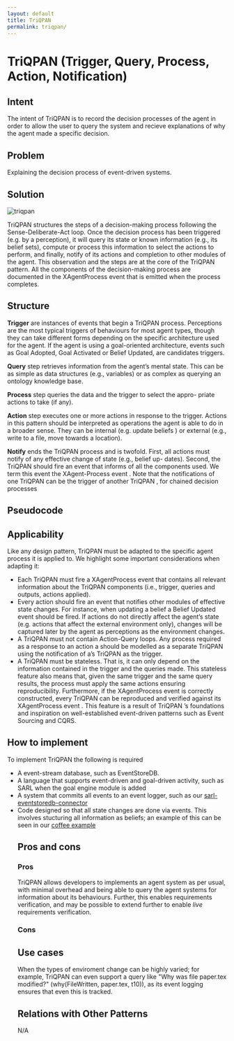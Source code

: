 ```yaml
---
layout: default
title: TriQPAN
permalink: triqpan/
---
```


# TriQPAN (Trigger, Query, Process, Action, Notification)

## Intent
The intent of TriQPAN is to record the decision processes of the agent in order to allow the user to query the system and recieve explanations of why the agent made a specific decision.

## Problem
Explaining the decision process of event-driven systems.

## Solution
![triqpan](/xag/patterns/triqpan/triqpan.png)
	
TriQPAN structures the steps of a decision-making process following the Sense-Deliberate-Act loop. Once the decision process has been triggered (e.g. by a perception), it will query its state or known information (e.g., its belief sets), compute or process this information to select the actions to perform, and finally, notify of its actions and completion to other modules of the agent. This observation and the steps are at the core of the TriQPAN pattern. All the components of the decision-making process are documented in the XAgentProcess event that is emitted when the process completes.

## Structure
<p><b>Trigger</b> are instances of events that begin a TriQPAN process. Perceptions are the most typical triggers of behaviours for most agent types, though they can take different forms depending on the specific architecture used for the agent. If the agent is using a goal-oriented architecture, events such as Goal Adopted, Goal Activated or Belief Updated, are candidates triggers.</p>
<p><b>Query</b> step retrieves information from the agent’s mental state. This can be as simple as data structures (e.g., variables) or as complex as querying an ontology knowledge base.</p>
<p><b>Process</b> step queries the data and the trigger to select the appro- priate actions to take (if any).</p>
<p><b>Action</b> step executes one or more actions in response to the trigger. Actions in this pattern should be interpreted as operations the agent is able to do in a broader sense. They can be internal (e.g. update beliefs ) or external (e.g., write to a file, move towards a location).</p>
<p><b>Notify</b> ends the TriQPAN process and is twofold. First, all actions
must notify of any effective change of state (e.g., belief up-
dates). Second, the TriQPAN should fire an event that informs of all the components used. We term this event the XAgent-Process event . Note that the notifications of one TriQPAN can be the trigger of another TriQPAN , for chained decision processes</p>

## Pseudocode

## Applicability
<p>Like any design pattern, TriQPAN must be adapted to the specific agent process it is applied to. We highlight some important considerations when adapting it:</p>
<ul>
	<li>Each TriQPAN must fire a XAgentProcess event that contains all relevant information about the TriQPAN components (i.e., trigger, queries and outputs, actions applied).</li>
	<li>Every action should fire an event that notifies other modules of effective state changes. For instance, when updating a belief a Belief Updated event should be fired. If actions do not directly affect the agent’s state (e.g. actions that affect the external environment only), changes will be captured later by the agent as perceptions as the environment changes.</li>
	<li>A TriQPAN must not contain Action-Query loops. Any process required as a response to an action a should be modelled as a separate TriQPAN using the notification of a’s TriQPAN as the trigger.</li>
	<li>A TriQPAN must be stateless. That is, it can only depend on the information contained in the trigger and the queries made. This stateless feature also means that, given the same trigger and the same query results, the process must apply the same actions ensuring reproducibility. Furthermore, if the XAgentProcess event is correctly constructed, every TriQPAN can be reproduced and verified against its XAgentProcess event . This feature is a result of TriQPAN ’s foundations and inspiration on well-established event-driven patterns such as Event Sourcing and CQRS.</li>
</ul>

## How to implement
<p>To implement TriQPAN the following is required</p>

<ul>
	<li>A event-stream database, such as EventStoreDB.</li>
	<li>A language that supports event-driven and goal-driven activity, such as SARL when the goal engine module is added</li>
	<li>A system that commits all events to an event logger, such as our <a href="https://github.com/hmteams/sarl-eventstoredb-connector" target="_blank">sarl-eventstoredb-connector</a></li>
	<li>Code designed so that all state changes are done via events. This involves stucturing all information as beliefs; an example of this can be seen in our <a href="https://github.com/srodriguez/aamas2024-triqpan-examples/blob/main/src/main/sarl/io/github/hmteams/aamas24/coffee/coffee-beliefs.sarl" target="_blank">coffee example</a></li>


## Pros and cons
### Pros
<p>TriQPAN allows developers to implements an agent system as per usual, with minimal overhead and being able to query the agent systems for information about its behaviours. Further, this enables requirements verification, and may be possible to extend further to enable <i>live</i> requirements verification.</p>

### Cons

## Use cases
When the types of enviroment change can be highly varied; for example, TriQPAN can even support a query like "Why was file paper.tex modified?" (why(FileWritten, paper.tex, t10)), as its event logging ensures that even this is tracked.

## Relations with Other Patterns
N/A

